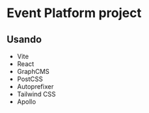# Event Platform project

## Usando

- Vite
- React
- GraphCMS
- PostCSS
- Autoprefixer
- Tailwind CSS
- Apollo
